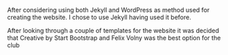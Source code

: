 After considering using both Jekyll and WordPress as method used for creating the website. I chose to use Jekyll having used it before.

After looking through a couple of templates for the website it was decided that Creative by Start Bootstrap and Felix Volny was the best option for the club